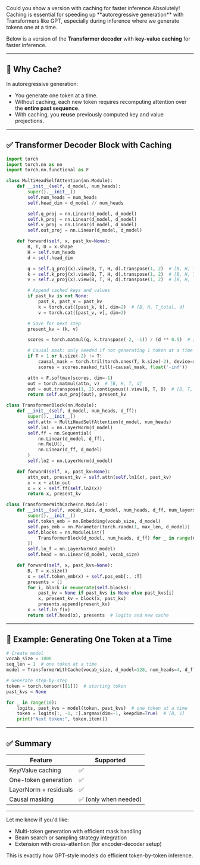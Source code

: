 <frankie>
Could you show a version with caching for faster inference
</frankie>
Absolutely! Caching is essential for speeding up **autoregressive generation** with Transformers like GPT, especially during inference where we generate tokens one at a time.

Below is a version of the **Transformer decoder** with **key-value caching** for faster inference.

---

## 🧠 Why Cache?

In autoregressive generation:

* You generate one token at a time.
* Without caching, each new token requires recomputing attention over the **entire past sequence**.
* With caching, you **reuse** previously computed key and value projections.

---

## ✅ Transformer Decoder Block with Caching

```python
import torch
import torch.nn as nn
import torch.nn.functional as F

class MultiHeadSelfAttention(nn.Module):
    def __init__(self, d_model, num_heads):
        super().__init__()
        self.num_heads = num_heads
        self.head_dim = d_model // num_heads

        self.q_proj = nn.Linear(d_model, d_model)
        self.k_proj = nn.Linear(d_model, d_model)
        self.v_proj = nn.Linear(d_model, d_model)
        self.out_proj = nn.Linear(d_model, d_model)

    def forward(self, x, past_kv=None):
        B, T, D = x.shape
        H = self.num_heads
        d = self.head_dim

        q = self.q_proj(x).view(B, T, H, d).transpose(1, 2)  # [B, H, T, d]
        k = self.k_proj(x).view(B, T, H, d).transpose(1, 2)  # [B, H, T, d]
        v = self.v_proj(x).view(B, T, H, d).transpose(1, 2)  # [B, H, T, d]

        # Append cached keys and values
        if past_kv is not None:
            past_k, past_v = past_kv
            k = torch.cat([past_k, k], dim=2)  # [B, H, T_total, d]
            v = torch.cat([past_v, v], dim=2)

        # Save for next step
        present_kv = (k, v)

        scores = torch.matmul(q, k.transpose(-2, -1)) / (d ** 0.5)  # [B, H, T, T_total]

        # Causal mask: only needed if not generating 1 token at a time
        if T > 1 or k.size(-2) != T:
            causal_mask = torch.tril(torch.ones(T, k.size(-2), device=x.device)).bool()
            scores = scores.masked_fill(~causal_mask, float('-inf'))

        attn = F.softmax(scores, dim=-1)
        out = torch.matmul(attn, v)  # [B, H, T, d]
        out = out.transpose(1, 2).contiguous().view(B, T, D)  # [B, T, D]
        return self.out_proj(out), present_kv

class TransformerBlock(nn.Module):
    def __init__(self, d_model, num_heads, d_ff):
        super().__init__()
        self.attn = MultiHeadSelfAttention(d_model, num_heads)
        self.ln1 = nn.LayerNorm(d_model)
        self.ff = nn.Sequential(
            nn.Linear(d_model, d_ff),
            nn.ReLU(),
            nn.Linear(d_ff, d_model)
        )
        self.ln2 = nn.LayerNorm(d_model)

    def forward(self, x, past_kv=None):
        attn_out, present_kv = self.attn(self.ln1(x), past_kv)
        x = x + attn_out
        x = x + self.ff(self.ln2(x))
        return x, present_kv

class TransformerWithCache(nn.Module):
    def __init__(self, vocab_size, d_model, num_heads, d_ff, num_layers, max_len):
        super().__init__()
        self.token_emb = nn.Embedding(vocab_size, d_model)
        self.pos_emb = nn.Parameter(torch.randn(1, max_len, d_model))
        self.blocks = nn.ModuleList([
            TransformerBlock(d_model, num_heads, d_ff) for _ in range(num_layers)
        ])
        self.ln_f = nn.LayerNorm(d_model)
        self.head = nn.Linear(d_model, vocab_size)

    def forward(self, x, past_kvs=None):
        B, T = x.size()
        x = self.token_emb(x) + self.pos_emb[:, :T]
        presents = []
        for i, block in enumerate(self.blocks):
            past_kv = None if past_kvs is None else past_kvs[i]
            x, present_kv = block(x, past_kv)
            presents.append(present_kv)
        x = self.ln_f(x)
        return self.head(x), presents  # logits and new cache

```

---

## 🔄 Example: Generating One Token at a Time

```python
# Create model
vocab_size = 1000
seq_len = 1  # one token at a time
model = TransformerWithCache(vocab_size, d_model=128, num_heads=4, d_ff=512, num_layers=2, max_len=1024)

# Generate step-by-step
token = torch.tensor([[1]])  # starting token
past_kvs = None

for _ in range(10):
    logits, past_kvs = model(token, past_kvs)  # one token at a time
    token = logits[:, -1, :].argmax(dim=-1, keepdim=True)  # [B, 1]
    print("Next token:", token.item())
```

---

## ✅ Summary

| Feature               | Supported            |
| --------------------- | -------------------- |
| Key/Value caching     | ✅                    |
| One-token generation  | ✅                    |
| LayerNorm + residuals | ✅                    |
| Causal masking        | ✅ (only when needed) |

---

Let me know if you'd like:

* Multi-token generation with efficient mask handling
* Beam search or sampling strategy integration
* Extension with cross-attention (for encoder-decoder setup)

This is exactly how GPT-style models do efficient token-by-token inference.
